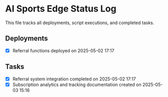 # AI Sports Edge Status Log

This file tracks all deployments, script executions, and completed tasks.

## Deployments

- [x] Referral functions deployed on 2025-05-02 17:17

## Tasks

- [x] Referral system integration completed on 2025-05-02 17:17
- [x] Subscription analytics and tracking documentation created on 2025-05-03 15:16